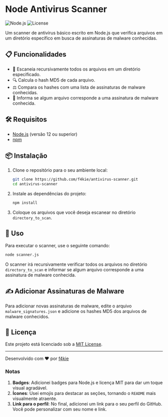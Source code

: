 
# Node Antivirus Scanner

![Node.js](https://img.shields.io/badge/Node.js-339933?style=for-the-badge&logo=nodedotjs&logoColor=white)
![License](https://img.shields.io/badge/license-MIT-blue?style=for-the-badge)

Um scanner de antivírus básico escrito em Node.js que verifica arquivos em um diretório específico em busca de assinaturas de malware conhecidas.

## 📋 Funcionalidades

- 🚀 Escaneia recursivamente todos os arquivos em um diretório especificado.
- 🔍 Calcula o hash MD5 de cada arquivo.
- ⚖️ Compara os hashes com uma lista de assinaturas de malware conhecidas.
- 🔔 Informa se algum arquivo corresponde a uma assinatura de malware conhecida.

## 🛠️ Requisitos

- [Node.js](https://nodejs.org/) (versão 12 ou superior)
- [npm](https://www.npmjs.com/)

## 📦 Instalação

1. Clone o repositório para o seu ambiente local:

   ```sh
   git clone https://github.com/f4kie/antivirus-scanner.git
   cd antivirus-scanner
   ```

2. Instale as dependências do projeto:

   ```sh
   npm install
   ```

3. Coloque os arquivos que você deseja escanear no diretório `directory_to_scan`.

## 🚀 Uso

Para executar o scanner, use o seguinte comando:

```sh
node scanner.js
```

O scanner irá recursivamente verificar todos os arquivos no diretório `directory_to_scan` e informar se algum arquivo corresponde a uma assinatura de malware conhecida.

## ✍️ Adicionar Assinaturas de Malware

Para adicionar novas assinaturas de malware, edite o arquivo `malware_signatures.json` e adicione os hashes MD5 dos arquivos de malware conhecidos.

## 📜 Licença

Este projeto está licenciado sob a [MIT License](LICENSE).

---

Desenvolvido com ❤️ por [f4kie](https://github.com/f4kie)


### Notas

1. **Badges**: Adicionei badges para Node.js e licença MIT para dar um toque visual agradável.
2. **Ícones**: Usei emojis para destacar as seções, tornando o `README` mais visualmente atraente.
3. **Link para o perfil**: No final, adicionei um link para o seu perfil do GitHub. Você pode personalizar com seu nome e link.
